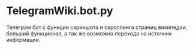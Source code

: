 # TelegramWiki.bot.py
Телеграм бот с функции скриншота и скроллинга страниц википедии, больший функционал, а так же возможно перехода на источник информации.
